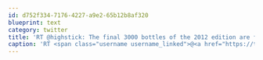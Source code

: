 ```yaml
---
id: d752f334-7176-4227-a9e2-65b12b8af320
blueprint: text
category: twitter
title: 'RT @highstick: The final 3000 bottles of the 2012 edition are finally en route thanks to the great service of DHL Global Forwarding!See AB …'
caption: 'RT <span class="username username_linked">@<a href="https://twitter.com/highstick" title="वन्दे मातरम्">highstick</a></span>: The final 3000 bottles of the 2012 edition are finally en route thanks to the great service of DHL Global Forwarding!See AB …'
---
```

